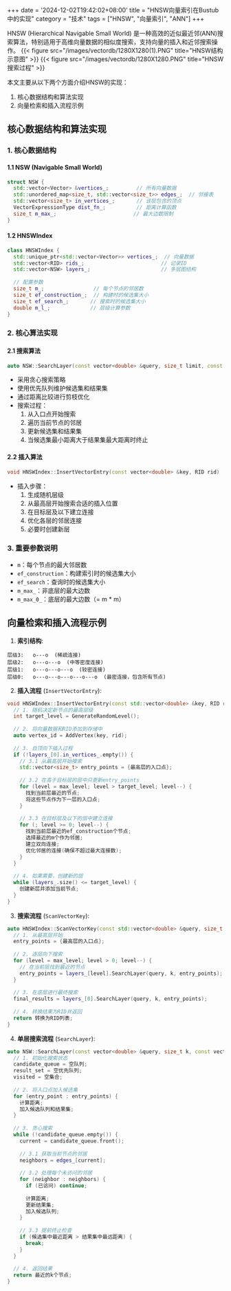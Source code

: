 +++
date = '2024-12-02T19:42:02+08:00'
title = "HNSW向量索引在Bustub中的实现"
category = "技术"
tags = ["HNSW", "向量索引", "ANN"]
+++


HNSW (Hierarchical Navigable Small World) 是一种高效的近似最近邻(ANN)搜索算法，特别适用于高维向量数据的相似度搜索，支持向量的插入和近邻搜索操作。
{{< figure src="/images/vectordb/1280X1280(1).PNG" title="HNSW结构示意图" >}}
{{< figure src="/images/vectordb/1280X1280.PNG" title="HNSW搜索过程" >}}

本文主要从以下两个方面介绍HNSW的实现：

1. 核心数据结构和算法实现
2. 向量检索和插入流程示例

## 核心数据结构和算法实现

### 1. 核心数据结构

#### 1.1 NSW (Navigable Small World)
```cpp
struct NSW {
  std::vector<Vector> &vertices_;         // 所有向量数据
  std::unordered_map<size_t, std::vector<size_t>> edges_;  // 邻接表
  std::vector<size_t> in_vertices_;       // 该层包含的顶点
  VectorExpressionType dist_fn_;          // 距离计算函数
  size_t m_max_;                         // 最大边数限制
}
```

#### 1.2 HNSWIndex
```cpp
class HNSWIndex {
  std::unique_ptr<std::vector<Vector>> vertices_;  // 向量数据
  std::vector<RID> rids_;                         // 记录ID
  std::vector<NSW> layers_;                       // 多层图结构
  
  // 配置参数
  size_t m_;                // 每个节点的邻居数
  size_t ef_construction_;  // 构建时的候选集大小
  size_t ef_search_;       // 搜索时的候选集大小
  double m_l_;             // 层级计算参数
}
```

### 2. 核心算法实现

#### 2.1 搜索算法
```cpp
auto NSW::SearchLayer(const vector<double> &query, size_t limit, const vector<size_t> &entry_points)
```
- 采用贪心搜索策略
- 使用优先队列维护候选集和结果集
- 通过距离比较进行剪枝优化
- 搜索过程：
  1. 从入口点开始搜索
  2. 遍历当前节点的邻居
  3. 更新候选集和结果集
  4. 当候选集最小距离大于结果集最大距离时终止

#### 2.2 插入算法
```cpp
void HNSWIndex::InsertVectorEntry(const vector<double> &key, RID rid)
```
- 插入步骤：
  1. 生成随机层级
  2. 从最高层开始搜索合适的插入位置
  3. 在目标层及以下建立连接
  4. 优化各层的邻居连接
  5. 必要时创建新层

### 3. 重要参数说明

- `m`：每个节点的最大邻居数
- `ef_construction`：构建索引时的候选集大小
- `ef_search`：查询时的候选集大小
- `m_max_`：非底层的最大边数
- `m_max_0_`：底层的最大边数（= m * m）

## 向量检索和插入流程示例

1. **索引结构**:
```
层级3:   o---o  (稀疏连接)
层级2:   o---o---o  (中等密度连接)
层级1:   o---o---o---o  (较密连接)
层级0:   o---o---o---o---o---o  (最密连接，包含所有节点)
```

2. **插入流程** (`InsertVectorEntry`):
```cpp
void HNSWIndex::InsertVectorEntry(const std::vector<double> &key, RID rid) {
  // 1. 随机决定新节点的最高层级
  int target_level = GenerateRandomLevel();
  
  // 2. 将向量数据和RID添加到存储中
  auto vertex_id = AddVertex(key, rid);
  
  // 3. 自顶向下插入过程
  if (!layers_[0].in_vertices_.empty()) {
    // 3.1 从最高层开始搜索
    std::vector<size_t> entry_points = {最高层的入口点};
    
    // 3.2 在高于目标层的层中只更新entry_points
    for (level = max_level; level > target_level; level--) {
      找到当前层最近的节点;
      将这些节点作为下一层的入口点;
    }
    
    // 3.3 在目标层及以下的层中建立连接
    for (; level >= 0; level--) {
      找到当前层最近的ef_construction个节点;
      选择最近的m个作为邻居;
      建立双向连接;
      优化邻居的连接(确保不超过最大连接数);
    }
  }
  
  // 4. 如果需要，创建新的层
  while (layers_.size() <= target_level) {
    创建新层并添加当前节点;
  }
}
```

3. **搜索流程** (`ScanVectorKey`):
```cpp
auto HNSWIndex::ScanVectorKey(const std::vector<double> &query, size_t k) {
  // 1. 从最高层开始
  entry_points = {最高层的入口点};
  
  // 2. 逐层向下搜索
  for (level = max_level; level > 0; level--) {
    // 在当前层找到最近的节点
    entry_points = layers_[level].SearchLayer(query, k, entry_points);
  }
  
  // 3. 在底层进行最终搜索
  final_results = layers_[0].SearchLayer(query, k, entry_points);
  
  // 4. 转换结果为RID并返回
  return 转换为RID列表;
}
```

4. **单层搜索流程** (`SearchLayer`):
```cpp
auto NSW::SearchLayer(const vector<double> &query, size_t k, const vector<size_t> &entry_points) {
  // 1. 初始化搜索状态
  candidate_queue = 空队列;
  result_set = 空优先队列;
  visited = 空集合;
  
  // 2. 将入口点加入候选集
  for (entry_point : entry_points) {
    计算距离;
    加入候选队列和结果集;
  }
  
  // 3. 贪心搜索
  while (!candidate_queue.empty()) {
    current = candidate_queue.front();
    
    // 3.1 获取当前节点的邻居
    neighbors = edges_[current];
    
    // 3.2 处理每个未访问的邻居
    for (neighbor : neighbors) {
      if (已访问) continue;
      
      计算距离;
      更新结果集;
      加入候选队列;
    }
    
    // 3.3 提前终止检查
    if (候选集中最近距离 > 结果集中最远距离) {
      break;
    }
  }
  
  // 4. 返回结果
  return 最近的k个节点;
}
```
